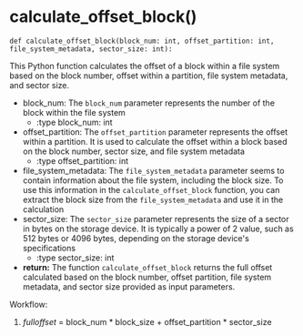 # calculate_offset_block()

    def calculate_offset_block(block_num: int, offset_partition: int, file_system_metadata, sector_size: int):

This Python function calculates the offset of a block within a file system based on the block number, offset within a partition, file system metadata, and sector size.
    
-  block_num: The `block_num` parameter represents the number of the block within the file
    system
    - :type block_num: int
-  offset_partition: The `offset_partition` parameter represents the offset within a partition.
    It is used to calculate the offset within a block based on the block number, sector size, and file
    system metadata
    - :type offset_partition: int
-  file_system_metadata: The `file_system_metadata` parameter seems to contain information about
    the file system, including the block size. To use this information in the `calculate_offset_block`
    function, you can extract the block size from the `file_system_metadata` and use it in the
    calculation
-  sector_size: The `sector_size` parameter represents the size of a sector in bytes on the
    storage device. It is typically a power of 2 value, such as 512 bytes or 4096 bytes, depending on
    the storage device's specifications
    - :type sector_size: int
- **return:** The function `calculate_offset_block` returns the full offset calculated based on the block
    number, offset partition, file system metadata, and sector size provided as input parameters.

Workflow:

1. *fulloffset* = block_num * block_size + offset_partition * sector_size